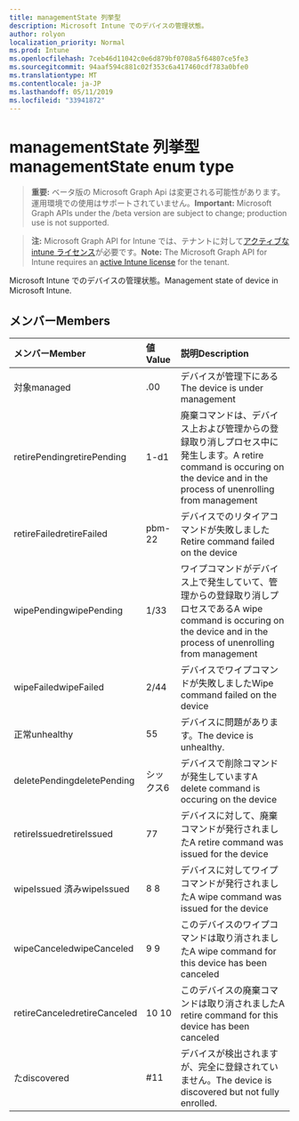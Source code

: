 ```yaml
---
title: managementState 列挙型
description: Microsoft Intune でのデバイスの管理状態。
author: rolyon
localization_priority: Normal
ms.prod: Intune
ms.openlocfilehash: 7ceb46d11042c0e6d879bf0708a5f64807ce5fe3
ms.sourcegitcommit: 94aaf594c881c02f353c6a417460cdf783a0bfe0
ms.translationtype: MT
ms.contentlocale: ja-JP
ms.lasthandoff: 05/11/2019
ms.locfileid: "33941872"
---
```

# <a name="managementstate-enum-type"></a><span data-ttu-id="d4e3d-103">managementState 列挙型</span><span class="sxs-lookup"><span data-stu-id="d4e3d-103">managementState enum type</span></span>

> <span data-ttu-id="d4e3d-104">**重要:** ベータ版の Microsoft Graph Api は変更される可能性があります。運用環境での使用はサポートされていません。</span><span class="sxs-lookup"><span data-stu-id="d4e3d-104">**Important:** Microsoft Graph APIs under the /beta version are subject to change; production use is not supported.</span></span>

> <span data-ttu-id="d4e3d-105">**注:** Microsoft Graph API for Intune では、テナントに対して[アクティブな intune ライセンス](https://go.microsoft.com/fwlink/?linkid=839381)が必要です。</span><span class="sxs-lookup"><span data-stu-id="d4e3d-105">**Note:** The Microsoft Graph API for Intune requires an [active Intune license](https://go.microsoft.com/fwlink/?linkid=839381) for the tenant.</span></span>

<span data-ttu-id="d4e3d-106">Microsoft Intune でのデバイスの管理状態。</span><span class="sxs-lookup"><span data-stu-id="d4e3d-106">Management state of device in Microsoft Intune.</span></span>

## <a name="members"></a><span data-ttu-id="d4e3d-107">メンバー</span><span class="sxs-lookup"><span data-stu-id="d4e3d-107">Members</span></span>
|<span data-ttu-id="d4e3d-108">メンバー</span><span class="sxs-lookup"><span data-stu-id="d4e3d-108">Member</span></span>|<span data-ttu-id="d4e3d-109">値</span><span class="sxs-lookup"><span data-stu-id="d4e3d-109">Value</span></span>|<span data-ttu-id="d4e3d-110">説明</span><span class="sxs-lookup"><span data-stu-id="d4e3d-110">Description</span></span>|
|:---|:---|:---|
|<span data-ttu-id="d4e3d-111">対象</span><span class="sxs-lookup"><span data-stu-id="d4e3d-111">managed</span></span>|<span data-ttu-id="d4e3d-112">.0</span><span class="sxs-lookup"><span data-stu-id="d4e3d-112">0</span></span>|<span data-ttu-id="d4e3d-113">デバイスが管理下にある</span><span class="sxs-lookup"><span data-stu-id="d4e3d-113">The device is under management</span></span>|
|<span data-ttu-id="d4e3d-114">retirePending</span><span class="sxs-lookup"><span data-stu-id="d4e3d-114">retirePending</span></span>|<span data-ttu-id="d4e3d-115">1-d</span><span class="sxs-lookup"><span data-stu-id="d4e3d-115">1</span></span>|<span data-ttu-id="d4e3d-116">廃棄コマンドは、デバイス上および管理からの登録取り消しプロセス中に発生します。</span><span class="sxs-lookup"><span data-stu-id="d4e3d-116">A retire command is occuring on the device and in the process of unenrolling from management</span></span>|
|<span data-ttu-id="d4e3d-117">retireFailed</span><span class="sxs-lookup"><span data-stu-id="d4e3d-117">retireFailed</span></span>|<span data-ttu-id="d4e3d-118">pbm-2</span><span class="sxs-lookup"><span data-stu-id="d4e3d-118">2</span></span>|<span data-ttu-id="d4e3d-119">デバイスでのリタイアコマンドが失敗しました</span><span class="sxs-lookup"><span data-stu-id="d4e3d-119">Retire command failed on the device</span></span>|
|<span data-ttu-id="d4e3d-120">wipePending</span><span class="sxs-lookup"><span data-stu-id="d4e3d-120">wipePending</span></span>|<span data-ttu-id="d4e3d-121">1/3</span><span class="sxs-lookup"><span data-stu-id="d4e3d-121">3</span></span>|<span data-ttu-id="d4e3d-122">ワイプコマンドがデバイス上で発生していて、管理からの登録取り消しプロセスである</span><span class="sxs-lookup"><span data-stu-id="d4e3d-122">A wipe command is occuring on the device and in the process of unenrolling from management</span></span>|
|<span data-ttu-id="d4e3d-123">wipeFailed</span><span class="sxs-lookup"><span data-stu-id="d4e3d-123">wipeFailed</span></span>|<span data-ttu-id="d4e3d-124">2/4</span><span class="sxs-lookup"><span data-stu-id="d4e3d-124">4</span></span>|<span data-ttu-id="d4e3d-125">デバイスでワイプコマンドが失敗しました</span><span class="sxs-lookup"><span data-stu-id="d4e3d-125">Wipe command failed on the device</span></span>|
|<span data-ttu-id="d4e3d-126">正常</span><span class="sxs-lookup"><span data-stu-id="d4e3d-126">unhealthy</span></span>|<span data-ttu-id="d4e3d-127">5</span><span class="sxs-lookup"><span data-stu-id="d4e3d-127">5</span></span>|<span data-ttu-id="d4e3d-128">デバイスに問題があります。</span><span class="sxs-lookup"><span data-stu-id="d4e3d-128">The device is unhealthy.</span></span>|
|<span data-ttu-id="d4e3d-129">deletePending</span><span class="sxs-lookup"><span data-stu-id="d4e3d-129">deletePending</span></span>|<span data-ttu-id="d4e3d-130">シックス</span><span class="sxs-lookup"><span data-stu-id="d4e3d-130">6</span></span>|<span data-ttu-id="d4e3d-131">デバイスで削除コマンドが発生しています</span><span class="sxs-lookup"><span data-stu-id="d4e3d-131">A delete command is occuring on the device</span></span> |
|<span data-ttu-id="d4e3d-132">retireIssued</span><span class="sxs-lookup"><span data-stu-id="d4e3d-132">retireIssued</span></span>|<span data-ttu-id="d4e3d-133">7</span><span class="sxs-lookup"><span data-stu-id="d4e3d-133">7</span></span>|<span data-ttu-id="d4e3d-134">デバイスに対して、廃棄コマンドが発行されました</span><span class="sxs-lookup"><span data-stu-id="d4e3d-134">A retire command was issued for the device</span></span>|
|<span data-ttu-id="d4e3d-135">wipeIssued 済み</span><span class="sxs-lookup"><span data-stu-id="d4e3d-135">wipeIssued</span></span>|<span data-ttu-id="d4e3d-136">8 </span><span class="sxs-lookup"><span data-stu-id="d4e3d-136">8</span></span>|<span data-ttu-id="d4e3d-137">デバイスに対してワイプコマンドが発行されました</span><span class="sxs-lookup"><span data-stu-id="d4e3d-137">A wipe command was issued for the device</span></span>|
|<span data-ttu-id="d4e3d-138">wipeCanceled</span><span class="sxs-lookup"><span data-stu-id="d4e3d-138">wipeCanceled</span></span>|<span data-ttu-id="d4e3d-139">9 </span><span class="sxs-lookup"><span data-stu-id="d4e3d-139">9</span></span>|<span data-ttu-id="d4e3d-140">このデバイスのワイプコマンドは取り消されました</span><span class="sxs-lookup"><span data-stu-id="d4e3d-140">A wipe command for this device has been canceled</span></span>|
|<span data-ttu-id="d4e3d-141">retireCanceled</span><span class="sxs-lookup"><span data-stu-id="d4e3d-141">retireCanceled</span></span>|<span data-ttu-id="d4e3d-142">10 </span><span class="sxs-lookup"><span data-stu-id="d4e3d-142">10</span></span>|<span data-ttu-id="d4e3d-143">このデバイスの廃棄コマンドは取り消されました</span><span class="sxs-lookup"><span data-stu-id="d4e3d-143">A retire command for this device has been canceled</span></span>|
|<span data-ttu-id="d4e3d-144">た</span><span class="sxs-lookup"><span data-stu-id="d4e3d-144">discovered</span></span>|<span data-ttu-id="d4e3d-145">#</span><span class="sxs-lookup"><span data-stu-id="d4e3d-145">11</span></span>|<span data-ttu-id="d4e3d-146">デバイスが検出されますが、完全に登録されていません。</span><span class="sxs-lookup"><span data-stu-id="d4e3d-146">The device is discovered but not fully enrolled.</span></span>|




